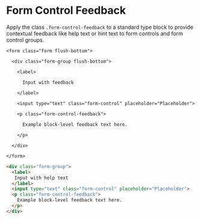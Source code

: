 # Form Control Feedback

Apply the class `.form-control-feedback` to a standard type block to provide contextual feedback  like help text or hint text to form controls and form control groups.

<div class="panel flush-bottom">

  <div class="panel-cell">

    <form class="form flush-bottom">

      <div class="form-group flush-bottom">

        <label>

          Input with feedback

        </label>

        <input type="text" class="form-control" placeholder="Placeholder">

        <p class="form-control-feedback">

          Example block-level feedback text here.

        </p>

      </div>

    </form>

  </div>

  <div class="panel-cell panel-cell-light panel-cell-code-block" markdown="1">

```html
<div class="form-group">
  <label>
   Input with help text
  </label>
  <input type="text" class="form-control" placeholder="Placeholder">
  <p class="form-control-feedback">
    Example block-level feedback text here.
  </p>
</div>
```

  </div>

</div>
